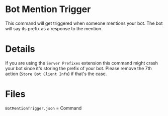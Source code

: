 # Bot Mention Trigger
This command will get triggered when someone mentions your bot.
The bot will say its prefix as a response to the mention.

# Details
If you are using the `Server Prefixes` extension this command might crash your bot since it's storing the prefix of your bot.
Please remove the 7th action (`Store Bot Client Info`) if that's the case.

# Files
`BotMentionTrigger.json` = Command